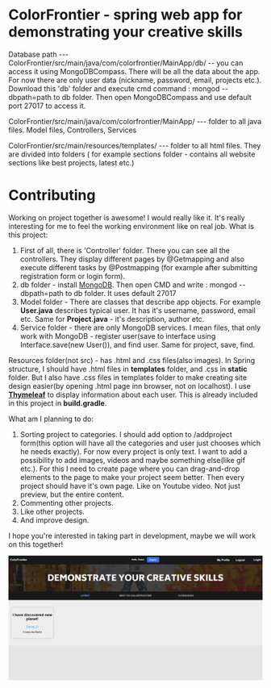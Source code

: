 # ColorFrontier - spring web app for demonstrating your creative skills
Database path ---   ColorFrontier/src/main/java/com/colorfrontier/MainApp/db/   -- you can access it using MongoDBCompass. There will be all the data about the app. For now there are only user data (nickname, password, email, projects etc.). Download this 'db' folder and execute cmd command : mongod --dbpath=path to db folder. Then open MongoDBCompass and use default port 27017 to access it.

ColorFrontier/src/main/java/com/colorfrontier/MainApp/  --- folder to all java files. Model files, Controllers, Services

ColorFrontier/src/main/resources/templates/   --- folder to all html files. They are divided into folders ( for example sections folder - contains all website sections like best projects, latest etc.)

# Contributing
Working on project together is awesome! I would really like it. It's really interesting for me to feel the working environment like on real job.
What is this project:
1. First of all, there is 'Controller' folder. There you can see all the controllers. They display different pages by @Getmapping and also execute different tasks by @Postmapping (for example after submitting registration form or login form).
2. db folder - install [MongoDB](https://www.mongodb.com/download-center?jmp=nav#community). Then open CMD and write : mongod --dbpath=path to db folder. It uses default 27017
3. Model folder - There are classes that describe app objects. For example **User.java** describes typical user. It has it's username, password, email etc. Same for **Project.java** - it's description, author etc.
4. Service folder - there are only MongoDB services. I mean files, that only work with MongoDB - register user(save to interface using Interface.save(new User()), and find user. Same for project, save, find.

Resources folder(not src) - has .html and .css files(also images). In Spring structure, I should have .html files in **templates** folder, and .css in **static** folder. But I also have .css files in templates folder to make creating site design easier(by opening .html page inn browser, not on localhost). I use [**Thymeleaf**](http://www.thymeleaf.org/) to display information about each user. This is already included in this project in **build.gradle**.

What am I planning to do: 
1. Sorting project to categories. I should add option to /addproject form(this option will have all the categories and user just chooses which he needs exactly). For now every project is only text. I want to add a possibility to add images, videos and maybe something else(like gif etc.). For this I need to create page where you can drag-and-drop elements to the page to make your project seem better. Then every project should have it's own page. Like on Youtube video. Not just preview, but the entire content.
2. Commenting other projects.
3. Like other projects.
4. And improve design.

I hope you're interested in taking part in development, maybe we will work on this together!

![img](Preview.png)
